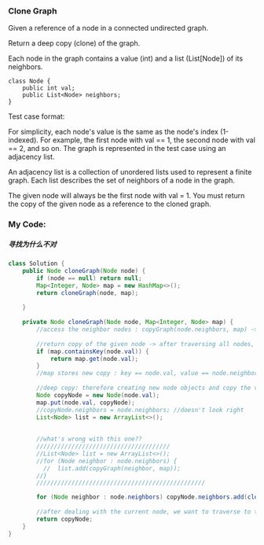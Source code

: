 ### Clone Graph
Given a reference of a node in a connected undirected graph.

Return a deep copy (clone) of the graph.

Each node in the graph contains a value (int) and a list (List[Node]) of its neighbors.

```
class Node {
    public int val;
    public List<Node> neighbors;
}
```

Test case format:

For simplicity, each node's value is the same as the node's index (1-indexed). For example, the first node with val == 1, the second node with val == 2, and so on. The graph is represented in the test case using an adjacency list.

An adjacency list is a collection of unordered lists used to represent a finite graph. Each list describes the set of neighbors of a node in the graph.

The given node will always be the first node with val = 1. You must return the copy of the given node as a reference to the cloned graph.

### My Code:

##### 寻找为什么不对

```Java
class Solution {
    public Node cloneGraph(Node node) {
        if (node == null) return null;
        Map<Integer, Node> map = new HashMap<>();
        return cloneGraph(node, map);
        
    }
    
    private Node cloneGraph(Node node, Map<Integer, Node> map) {
        //access the neighbor nodes : copyGraph(node.neighbors, map) -> used as recursion
        
        //return copy of the given node -> after traversing all nodes, return -> when a repetition appears in map, return
        if (map.containsKey(node.val)) {
            return map.get(node.val);
        }
        //map stores new copy : key == node.val, value == node.neighbors
        
        //deep copy: therefore creating new node objects and copy the values
        Node copyNode = new Node(node.val);
        map.put(node.val, copyNode);
        //copyNode.neighbors = node.neighbors; //doesn't look right
        List<Node> list = new ArrayList<>();
        
        
        //what's wrong with this one??
        //////////////////////////////////////
        //List<Node> list = new ArrayList<>();
        //for (Node neighbor : node.neighbors) {
          //  list.add(copyGraph(neighbor, map));
        //}
        ////////////////////////////////////////////////

        for (Node neighbor : node.neighbors) copyNode.neighbors.add(cloneGraph(neighbor, map));
        
        //after dealing with the current node, we want to traverse to the next one
        return copyNode;
    }
}
```


